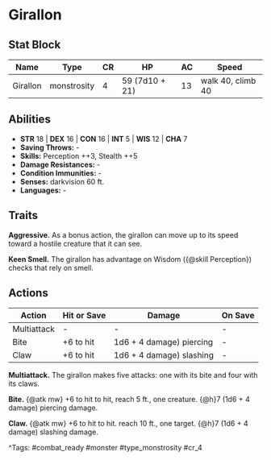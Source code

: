 # Girallon

## Stat Block

| Name | Type | CR | HP | AC | Speed |
|------|------|----|----|----|-------|
| Girallon | monstrosity | 4 | 59 (7d10 + 21) | 13 | walk 40, climb 40 |

## Abilities

- **STR** 18 | **DEX** 16 | **CON** 16 | **INT** 5 | **WIS** 12 | **CHA** 7
- **Saving Throws:** -  
- **Skills:** Perception ++3, Stealth ++5  
- **Damage Resistances:** -  
- **Condition Immunities:** -  
- **Senses:** darkvision 60 ft.  
- **Languages:** -

## Traits

**Aggressive.** As a bonus action, the girallon can move up to its speed toward a hostile creature that it can see.

**Keen Smell.** The girallon has advantage on Wisdom ({@skill Perception}) checks that rely on smell.


## Actions

| Action | Hit or Save | Damage | On Save |
|--------|--------------|--------|----------|
| Multiattack | - | - | - |
| Bite | +6 to hit | 1d6 + 4 damage) piercing | - |
| Claw | +6 to hit | 1d6 + 4 damage) slashing | - |

**Multiattack.** The girallon makes five attacks: one with its bite and four with its claws.

**Bite.** {@atk mw} +6 to hit to hit, reach 5 ft., one creature. {@h}7 (1d6 + 4 damage) piercing damage.

**Claw.** {@atk mw} +6 to hit to hit. reach 10 ft., one target. {@h}7 (1d6 + 4 damage) slashing damage.


^Tags: #combat_ready #monster #type_monstrosity #cr_4